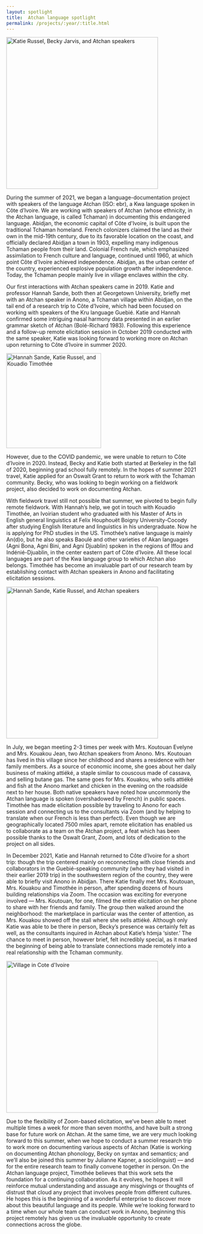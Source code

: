 ```yaml
---
layout: spotlight
title:  Atchan language spotlight
permalink: /projects/:year/:title.html
---
```


<div class="image left project_images">
<img src="{{ site.urlimg }}atchan1.png" alt="Katie Russel, Becky Jarvis, and Atchan speakers" style="width:400px;"/>
</div>

During the summer of 2021, we began a language-documentation project with speakers of the language Atchan (ISO: ebr), a Kwa language spoken in Côte d’Ivoire. We are working with speakers of Atchan (whose ethnicity, in the Atchan language, is called Tchaman) in documenting this endangered language. Abidjan, the economic capital of Côte d'Ivoire, is built upon the traditional Tchaman homeland. French colonizers claimed the land as their own in the mid-19th century, due to its favorable location on the coast, and officially declared Abidjan a town in 1903, expelling many indigenous Tchaman people from their land. Colonial French rule, which emphasized assimilation to French culture and language, continued until 1960, at which point Côte d'Ivoire achieved independence. Abidjan, as the urban center of the country, experienced explosive population growth after independence. Today, the Tchaman people mainly live in village enclaves within the city.

Our first interactions with Atchan speakers came in 2019. Katie and professor Hannah Sande, both then at Georgetown University, briefly met with an Atchan speaker in Anono, a Tchaman village within Abidjan, on the tail end of a research trip to Côte d’Ivoire, which had been focused on working with speakers of the Kru language Guebié. Katie and Hannah confirmed some intriguing nasal harmony data presented in an earlier grammar sketch of Atchan (Bolé-Richard 1983). Following this experience and a follow-up remote elicitation session in October 2019 conducted with the same speaker, Katie was looking forward to working more on Atchan upon returning to Côte d’Ivoire in summer 2020. 


<div class="image right project_images">
<img src="{{ site.urlimg }}atchan2.jpg" alt="Hannah Sande, Katie Russel, and Kouadio Timothée" style="width:250px;"/>
</div>

However, due to the COVID pandemic, we were unable to return to Côte d’Ivoire in 2020.  Instead, Becky and Katie both started at Berkeley in the fall of 2020, beginning grad school fully remotely. In the hopes of summer 2021 travel, Katie applied for an Oswalt Grant to return to work with the Tchaman community. Becky, who was looking to begin working on a fieldwork project, also decided to work on documenting Atchan.


With fieldwork travel still not possible that summer, we pivoted to begin fully remote fieldwork.  With Hannah’s help, we got in touch with Kouadio Timothée, an Ivoirian student who graduated with his Master of Arts in English general linguistics at Felix Houphouët Boigny University-Cocody after studying English literature and linguistics in his undergraduate.  Now he is applying for PhD studies in the US. Timothée’s native language is mainly An(d)o, but he also speaks Baoulé and other varieties of Akan languages (Agni Bona, Agni Bini, and Agni Djuablin) spoken in the regions of Iffou and Indénié-Djuablin, in the center eastern part of Côte d’Ivoire. All these local languages are part of the Kwa language group to which Atchan also belongs. Timothée has become an invaluable part of our research team by establishing contact with Atchan speakers in Anono and facilitating elicitation sessions.


<div class="image left project_images">
<img src="{{ site.urlimg }}atchan3.jpg" alt="Hannah Sande, Katie Russel, and Atchan speakers" style="width:400px;"/>
</div>

In July, we began meeting 2-3 times per week with Mrs. Koutouan Evelyne and Mrs. Kouakou Jean, two Atchan speakers from Anono. Mrs. Koutouan has lived in this village since her childhood and shares a residence with her family members. As a source of economic income, she goes about her daily business of making attiéké, a staple similar to couscous made of cassava, and selling butane gas. The same goes for Mrs. Kouakou, who sells attiéké and fish at the Anono market and chicken in the evening on the roadside next to her house. Both native speakers have noted how uncommonly the Atchan language is spoken (overshadowed by French) in public spaces. Timothée has made elicitation possible by traveling to Anono for each session and connecting us to the consultants via Zoom (and by helping to translate when our French is less than perfect). Even though we are geographically located 7500 miles apart, remote elicitation has enabled us to collaborate as a team on the Atchan project, a feat which has been possible thanks to the Oswalt Grant, Zoom, and lots of dedication to the project on all sides. 

In December 2021, Katie and Hannah returned to Côte d’Ivoire for a short trip: though the trip centered mainly on reconnecting with close friends and collaborators in the Guebié-speaking community (who they had visited in their earlier 2019 trip) in the southwestern region of the country, they were able to briefly visit Anono in Abidjan. There Katie finally met Mrs. Koutouan, Mrs. Kouakou and Timothée in person, after spending dozens of hours building relationships via Zoom. The occasion was exciting for everyone involved — Mrs. Koutouan, for one, filmed the entire elicitation on her phone to share with her friends and family. The group then walked around the neighborhood: the marketplace in particular was the center of attention, as Mrs. Kouakou showed off the stall where she sells attiéké. Although only Katie was able to be there in person, Becky’s presence was certainly felt as well, as the consultants inquired in Atchan about Katie’s hɔ̃mja ‘sister.’ The chance to meet in person, however brief, felt incredibly special, as it marked the beginning of being able to translate connections made remotely into a real relationship with the Tchaman community. 


<div class="image right project_images">
<img src="{{ site.urlimg }}atchan4.jpg" alt="Village in Cote d'Ivoire" style="width:400px;"/>
</div>

Due to the flexibility of Zoom-based elicitation, we’ve been able to meet multiple times a week for more than seven months, and have built a strong base for future work on Atchan. At the same time, we are very much looking forward to this summer, when we hope to conduct a summer research trip to work more on documenting various aspects of Atchan (Katie is working on documenting Atchan phonology, Becky on syntax and semantics; and we’ll also be joined this summer by Julianne Kapner, a sociolinguist) — and for the entire research team to finally convene together in person. On the Atchan language project, Timothée believes that this work sets the foundation for a continuing collaboration. As it evolves, he hopes it will reinforce mutual understanding and assuage any misgivings or thoughts of distrust that cloud any project that involves people from different cultures. He hopes this is the beginning of a wonderful enterprise to discover more about this beautiful language and its people. While we’re looking forward to a time when our whole team can conduct work in Anono, beginning this project remotely has given us the invaluable opportunity to create connections across the globe. 


